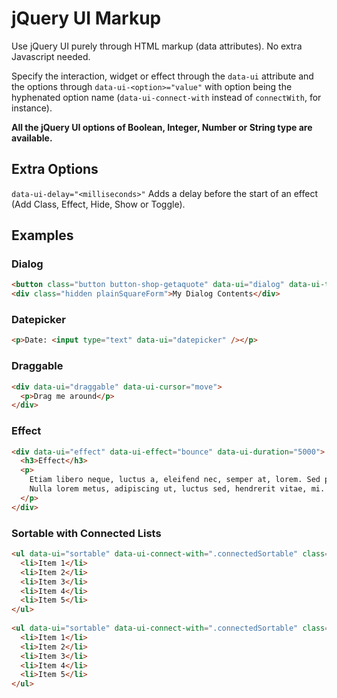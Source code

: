 jQuery UI Markup
================

Use jQuery UI purely through HTML markup (data attributes). No extra Javascript needed.

Specify the interaction, widget or effect through the `data-ui` attribute and the options through `data-ui-<option>="value"` with option being the hyphenated option name (`data-ui-connect-with` instead of `connectWith`, for instance).

**All the jQuery UI options of Boolean, Integer, Number or String type are available.**

## Extra Options

`data-ui-delay="<milliseconds>"` Adds a delay before the start of an effect (Add Class, Effect, Hide, Show or Toggle).

## Examples

### Dialog

```html
<button class="button button-shop-getaquote" data-ui="dialog" data-ui-target=".plainSquareForm" data-ui-title="Contact Us" data-ui-model="true" data-ui-resizable="false" data-ui-width="auto"></button>
<div class="hidden plainSquareForm">My Dialog Contents</div>
```

### Datepicker

```html
<p>Date: <input type="text" data-ui="datepicker" /></p>
```

### Draggable

```html
<div data-ui="draggable" data-ui-cursor="move">
  <p>Drag me around</p>
</div>
```

### Effect

```html
<div data-ui="effect" data-ui-effect="bounce" data-ui-duration="5000">
  <h3>Effect</h3>
  <p>
    Etiam libero neque, luctus a, eleifend nec, semper at, lorem. Sed pede.
    Nulla lorem metus, adipiscing ut, luctus sed, hendrerit vitae, mi.
  </p>
</div>
```

### Sortable with Connected Lists

```html
<ul data-ui="sortable" data-ui-connect-with=".connectedSortable" class="connectedSortable">
  <li>Item 1</li>
  <li>Item 2</li>
  <li>Item 3</li>
  <li>Item 4</li>
  <li>Item 5</li>
</ul>
 
<ul data-ui="sortable" data-ui-connect-with=".connectedSortable" class="connectedSortable">
  <li>Item 1</li>
  <li>Item 2</li>
  <li>Item 3</li>
  <li>Item 4</li>
  <li>Item 5</li>
</ul>
```
